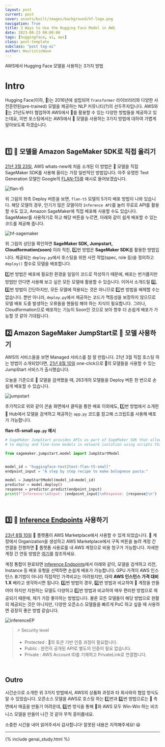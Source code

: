 ```yaml
---
layout: post
current: post
cover: assets/built/images/background/hf-logo.png
navigation: True
title: 3 Ways to Use the Hugging Face Model in AWS
date: 2023-08-23 00:00:00
tags: [huggingface, ai, aws]
class: post-template
subclass: "post tag-ai"
author: HeuristicWave
---
```


AWS에서 Hugging Face 모델을 사용하는 3가지 방법

# Intro

Hugging Face(이하, 🤗)는 2016년에 설립되어 `Transformer` 라이브러리와 다양한 사전훈련된(pre-trained) 모델을 제공하는 NLP 커뮤니티(?)의 선두주자입니다.
AWS와 🤗는 21년도부터 협업하여 AWS에서 🤗를 활용할 수 있는 다양한 방법들을 제공하고 있는데요, 이번 포스팅에서는 AWS에서 🤗 모델을 사용하는 3가지 방법에 대하여 가볍게 알아보도록 하겠습니다.

<br>

## 1️⃣ 🤗 모델을 Amazon SageMaker SDK로 직접 올리기

[21년 3월 23일](https://aws.amazon.com/about-aws/whats-new/2021/03/leverage-state-of-the-art-natural-language-processing-with-hugging-face-and-amazon-sagemaker/), AWS whats-new에 처음 소개된 이 방법은 🤗 모델을 직접 SageMaker SDK를 사용해 올리는 가장 일반적인 방법입니다.
아주 유명한 Text Generation 모델인 Google의 [FLAN-T5](https://huggingface.co/google/flan-t5-small)를 예시로 들어보겠습니다.

![flan-t5](../../assets/built/images/post/ai/flan.png)

위 그림의 좌측 Deploy 버튼을 보면, `flan-t5` 모델의 5가지 배포 방법이 나와 있습니다. 해당 모델의 경우, 인기가 많은 모델이라 `Inference API`를 눌러 무료로 API를 활용할 수도 있고,
Amazon SageMaker에 직접 배포해 사용할 수도 있습니다. SageMaker를 사용하기로 하고 해당 버튼을 누르면, 아래와 같이 쉽게 배포할 수 있는 코드를 제공해 줍니다.

![hf-sagemaker](../../assets/built/images/post/ai/hf-sagemaker.png)

위 그림의 상단을 확인하면 **SageMaker SDK, Jumpstart, Cloudformation(soon)** 이라 적힌, 1️⃣번 방법은 **SageMaker SDK**를 활용한 방법입니다.
제공되는 `deploy.py`에서 호스팅을 위한 사전 작업(spec, role 등)을 정의하고 `deploy()` 함수로 모델을 배포합니다.

1️⃣번 방법은 배포에 필요한 환경을 일일이 코드로 작성하기 때문에, 배포는 번거롭지만 방법만 안다면 사용해 보고 싶은 모든 모델에 활용할 수 있습니다.
이어서 소개드릴 2️⃣, 3️⃣번 방법이 간단하지만, 모든 모델에 적용되는 것은 아니므로 1️⃣번 방법을 배제할 수는 없습니다.
뿐만 아니라, `deploy.py`에서 제공하는 코드가 멱등성을 보장하지 않으므로 모델 배포 도중 발생하는 오류들을 핸들링 해야 하는 지식이 필요합니다.
그러나, Cloudformation으로 배포하는 기능이 Soon인 것으로 보아 향후 더 손쉽게 배포가 가능할 것 같아 기대됩니다.

## 2️⃣ Amazon SageMaker JumpStart로 🤗 모델 사용하기

AWS의 서비스들을 보면 Managed 서비스를 참 잘 만듭니다. 21년 3월 직접 호스팅 하는 방법이 소개되었다면, [21년 8월 10일](https://aws.amazon.com/about-aws/whats-new/2021/08/amazon-sagemaker-one-click-model-inference-fine-tuning-hugging-face-models-amazon-sagemaker-jumpstart/)
one-click으로 🤗의 모델들을 사용할 수 있는 JumpStart 서비스가 출시했습니다.

오늘을 기준으로 🤗 모델을 검색했을 때, 263개의 모델들을 Deploy 버튼 한 번으로 손쉽게 배포할 수 있습니다.

![jumpstart](../../assets/built/images/post/ai/jumpstart-hf.png)

추가적으로 위와 같이 콘솔 화면에서 클릭을 통한 배포 이외에도, 1️⃣번 방법에서 소개한 🤗 Hub에서 모델을 검색하고 제공하는 `app.py` 코드를 참고해 스크립트를 사용해 배포가 가능합니다.

**flan-t5-small `app.py` 예시**

```python
# SageMaker JumpStart provides APIs as part of SageMaker SDK that allow you
# to deploy and fine-tune models in network isolation using scripts that SageMaker maintains.

from sagemaker.jumpstart.model import JumpStartModel


model_id = "huggingface-text2text-flan-t5-small"
endpoint_input = "A step by step recipe to make bolognese pasta:"

model = JumpStartModel(model_id=model_id)
predictor = model.deploy()
response = predictor.predict(endpoint_input)
print(f"Inference:\nInput: {endpoint_input}\nResponse: {response}\n")
```

<br>

## 3️⃣ 🤗 [Inference Endpoints](https://ui.endpoints.huggingface.co/) 사용하기

[23년 8월 10일](https://huggingface.co/blog/aws-marketplace) 🤗 플랫폼이 AWS Marketplace에서 사용할 수 있게 되었습니다.
🤗 계정에서 Organization을 생성하고 AWS Marketplace에서 구독 버튼을 눌려 계정 간 연결을 진행하면 🤗 플랫폼 사용료를 내 AWS 계정으로 비용 청구가 가능합니다.
자세한 계정 간 연동 방법은 [여기](https://huggingface.co/blog/aws-marketplace)를 참조하세요.

계정 통합이 완료되면 [Inference Endpoints](https://ui.endpoints.huggingface.co/)에서 아래와 같이, 모델을 검색하고 리전, Instance 등 배포 유형을 선택하면 손쉽게 배포가 가능합니다.
GPU 가격이 AWS 인스턴스 표기법이 아니라 직접적인 가격비교는 어려웠지만, 대략 **AWS 인스턴스 가격 대비 1.X** 배라고 생각하시면 됩니다.
3️⃣번 방법의 경우, 2️⃣번 방법과 비교하여 🤗 계정을 만들어야 하지만 지원하는 모델도 다양하고 1️⃣번 방법과 비교하여 매우 편리한 방법으로 제공되기 때문에, 제가 가장 좋아하는 방법입니다.
물론 모든 모델들이 해당 방법으로 원활히 제공되는 것은 아니지만, 다양한 오픈소스 모델들을 빠르게 PoC 하고 싶을 때 사용하면 굉장히 좋은 방법 같습니다.

![inferenceEP](../../assets/built/images/post/ai/inferenceEP.png)

> ⚡️ Security level
>
> - Protected : 🤗의 토큰 기반 인증 과정이 필요합니다.
> - Public : 완전히 공개된 API로 별도의 인증이 필요 없습니다.
> - Private : AWS Account ID를 기재하고 PrivateLink로 연결합니다.

<br>

## Outro

시간순으로 소개한 위 3가지 방법에서, AWS의 상품화 과정과 타 회사와의 협업 방식도 알 수 있었습니다.
오픈소스 모델을 AWS로 호스팅 하는 1️⃣번과 2️⃣번 방법으로는 🤗 측면에서 매출을 만들기 어려운데, 3️⃣번 방식을 통해 🤗와 AWS 모두 Win-Win 하는 비즈니스 모델을 만들어 나간 것 같아 무척 흥미롭네요.

소중한 시간을 내어 읽어주셔서 감사합니다! 잘못된 내용은 지적해주세요! 😃

---

{% include genai_study.html %}
